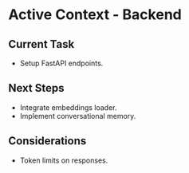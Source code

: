 # Active Context - Backend

## Current Task

- Setup FastAPI endpoints.

## Next Steps

- Integrate embeddings loader.
- Implement conversational memory.

## Considerations

- Token limits on responses.
